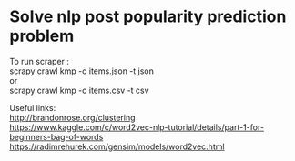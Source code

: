 # Solve nlp post popularity prediction problem

To run scraper :  <br>
scrapy crawl kmp -o items.json -t json  <br>
or  <br>
scrapy crawl kmp -o items.csv -t csv  <br>

Useful links: <br>
http://brandonrose.org/clustering <br>
https://www.kaggle.com/c/word2vec-nlp-tutorial/details/part-1-for-beginners-bag-of-words<br>
https://radimrehurek.com/gensim/models/word2vec.html<br>
